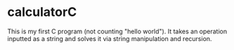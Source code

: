 # calculatorC
This is my first C program (not counting "hello world"). It takes an operation inputted as a string and solves it via string manipulation and recursion. 
